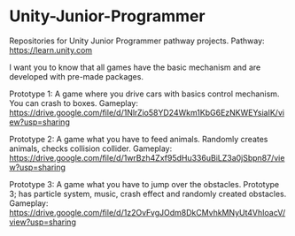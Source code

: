 # Unity-Junior-Programmer

Repositories for Unity Junior Programmer pathway projects.
Pathway: https://learn.unity.com

I want you to know that all games have the basic mechanism and are developed with pre-made packages.

Prototype 1: A game where you drive cars with basics control mechanism. You can crash to boxes.
Gameplay: https://drive.google.com/file/d/1NlrZio58YD24Wkm1KbG6EzNKWEYsiaIK/view?usp=sharing

Prototype 2: A game what you have to feed animals. Randomly creates animals, checks collision collider.
Gameplay: https://drive.google.com/file/d/1wrBzh4Zxf95dHu336uBiLZ3a0jSbpn87/view?usp=sharing

Prototype 3: A game what you have to jump over the obstacles. Prototype 3; has particle system, music, crash effect and randomly created obstacles.
Gameplay: https://drive.google.com/file/d/1z2OvFvgJOdm8DkCMvhkMNyUt4VhIoacV/view?usp=sharing
